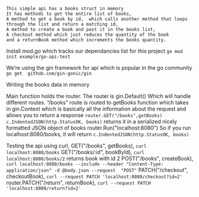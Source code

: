 ```
This simple api has a books struct in memory
It has methods to get the entire list of books,
A method to get a book by id,  which calls another method that loops through the list and return a matching id,
A method to create a book and post it in the books list,
A checkout method which just reduces the quantity of the book
and a returnBook method which increments the books quantity.
```

Install mod.go which tracks our dependancies list for this project
`go mod init example/go-api-test`

We’re using the gin framework for api which is popular in the go community
`go get  github.com/gin-gonic/gin`

Writing the books data in memory

Main function holds the router. The router is gin.Default()
Which will handle different routes.
“/books” route is routed to getBooks function which takes in gin.Context which is basically all the information about the request and allows you to return a response
`router.GET("/books",getBooks)`
`c.IndentedJSON(http.StatusOK, books)` returns it in a serialized nicely formatted JSON object of books
router.Run("localhost:8080")
So if you run localhost:8080/books, it will return `c.IndentedJSON(http.StatusOK, books)`

Testing the api  using curl,
GET("/books", getBooks), `curl localhost:8080/books`
GET("/books/:id", bookById), `curl localhost:8080/books/2` returns book with id 2
POST("/books", createBook), `curl localhost:8080/books --include --header "Content-Type: application/json" -d @body.json --request  "POST"`
PATCH("/checkout", checkoutBook), `curl --request PATCH 'localhost:8080/checkout?id=2'`
router.PATCH("/return", returnBook), `curl --request PATCH 'localhost:8080/return?id=2'`
